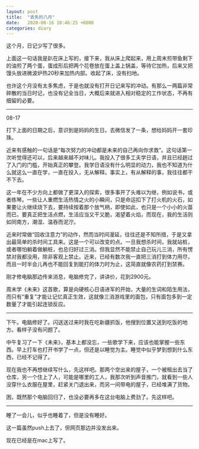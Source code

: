 ```yaml
---
layout: post
title:  "丢失的八月"
date:   2020-08-16 10:46:25 +0800
categories: diary
---
```


这个月，日记少写了很多。

上面这一句话我是趴在床上写的，接下来，我从床上爬起来，用上周末煎带鱼剩下的油煎了两个蛋，蛋成形后把两个花卷放在蛋上盖上锅盖，等待它加热，后来又把馒头放进微波炉热20秒来加热内部。收起了床，没有扫地。

也许这个月没有太多焦虑，于是也就没有打开日记来写的冲动。有那么一两篇非常碎散的当日时记，也没有记全当日，大概后来就进入相对稳定的工作状态，不再有细留的必要。

----

08-17

打下上面的日期之后，意识到是妈妈的生日。去微信发了一条，想给妈妈开一套珍珠。

近来有感触的一句话是“每次努力的冲动都是未来的自己再向你求救”。这句话第一次听觉得还可以，后来越来越不对味儿。我投入了很多工夫学日语，并且已经趟过了入门的门槛，开始真正的攀登。我学日语没有什么明显的动力，我也不知道为什么就这么一直在学，一直在投入，无从解释。事实上，有从解释的事，我往往都干不下去。

这一年在不少方向上都做了更深入的探索，很多事开了头难以为继，例如说书，或者练琴。一些让人重燃生活热情之火的小瞬间，只是命运扣下了打火机的火石，如果要让火继续烧下去，要持续按着那个放气柄，即使如此，也只是一个小小的火苗而已，要真正把生活点燃，生活应当又干又脆，渴望着火焰，而现在，我的生活则如同南方，潮湿、温吞而泥泞。

近来时常做“回收注意力”的动作，然而当时间漫延，往往还是不知所措，于是又拿出最简单的杀时间工具来。这是一个可以改变的点。一旦我想杀时间，我就站桩，或者哪怕躺着做躺桩，也总归好过三消。但我显然不能禁止自己玩儿三消，所有愣禁对我都没用，除非客观上禁止。近来，已经有数次我一直把三消打到体力用尽，而且一时半会儿再也不能回复到能打的体力时为止，这简直就像农药打到禁赛。

刚才修电脑那边传来消息，电脑修完了，讲讲价，花到2900元。

周末学《未来》这首歌，算是向硬核心日语进军的开始，大量的生词和陌生用法，而只有“重复”才能让记忆真正生效，这就像三消游戏里的面包，只有面包多到一定数量了才能引起连锁反应。

----

下午。电脑修好了。闪送送过来时我在吃新疆抓饭，他搜到位置又送到吃饭的地方。看样子没有问题了。

中午复习了一下《未来》，基本上都没忘，一些歌学下来，应该也能掌握一些东西。早上打车也打开书学了一点，但还是以睡觉为主。睡觉中似乎梦到想到什么东西，已经不记得了。

现在我也不再想继续写什么，先这样吧。那两个空出来的屋子，一个被租出去当了仓库，另一个住上了人，可能是哪里的工人，我那次听到声音推门，就看到一些人没穿什么衣服在屋里，赶紧关门退出来，而另一间带电的屋子，已经堆满了货物。

困，既然那个电脑回归了，也没必要再多在这台电脑上费劲了。先这样吧。

----

睡了一会儿，似乎也睡着了，但是没有睡好。

这一篇虽然push上去了，但网页那边并没发出来。

现在已经是在mac上写了。
